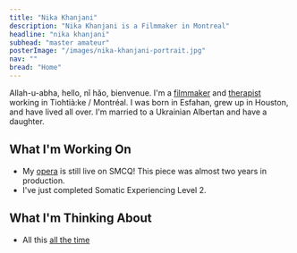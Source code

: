 ```yaml
---
title: "Nika Khanjani"
description: "Nika Khanjani is a Filmmaker in Montreal"
headline: "nika khanjani"
subhead: "master amateur"
posterImage: "/images/nika-khanjani-portrait.jpg"
nav: ""
bread: "Home"
---
```

Allah-u-abha, hello, nǐ hǎo, bienvenue. I'm a [filmmaker](/art) and [therapist](/therapy) working in Tiohtià:ke / Montréal. I was born in Esfahan, grew up in Houston, and have lived all over. I'm married to a Ukrainian Albertan and have a daughter.
## What I'm Working On
- My [opera](http://smcq.qc.ca/smcq/fr/evenement/43749/Triptyque_Mécénat_Musica_Prix_3_Femmes) is still live on SMCQ! This piece was almost two years in production.
- I've just completed Somatic Experiencing Level 2.
## What I'm Thinking About
- All this [all the time](https://www.instagram.com/nika.k.rosadiuk/)

